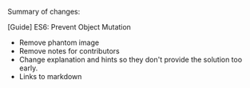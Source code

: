 Summary of changes:

[Guide] ES6: Prevent Object Mutation
- Remove phantom image
- Remove notes for contributors
- Change explanation and hints so they don't provide the solution too early.
- Links to markdown
<!--stackedit_data:
eyJoaXN0b3J5IjpbLTc4NzQ3NzAwOSwtNDY4NTgzMjcyXX0=
-->